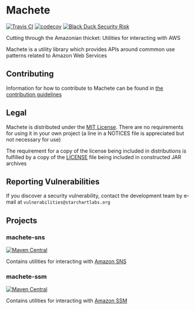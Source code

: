 # Machete

[![Travis CI](https://img.shields.io/travis/com/StarChart-Labs/machete.svg?branch=master)](https://travis-ci.com/StarChart-Labs/machete) [![codecov](https://codecov.io/gh/StarChart-Labs/machete/branch/master/graph/badge.svg)](https://codecov.io/gh/StarChart-Labs/machete) [![Black Duck Security Risk](https://copilot.blackducksoftware.com/github/repos/StarChart-Labs/machete/branches/master/badge-risk.svg)](https://copilot.blackducksoftware.com/github/repos/StarChart-Labs/machete/branches/master)

Cutting through the Amazonian thicket: Utilities for interacting with AWS

Machete is a utility library which provides APIs around commmon use patterns related to Amazon Web Services

## Contributing

Information for how to contribute to Machete can be found in [the contribution guidelines](./docs/CONTRIBUTING.md)

## Legal

Machete is distributed under the [MIT License](https://opensource.org/licenses/MIT). There are no requirements for using it in your own project (a line in a NOTICES file is appreciated but not necessary for use)

The requirement for a copy of the license being included in distributions is fulfilled by a copy of the [LICENSE](./LICENSE) file being included in constructed JAR archives

## Reporting Vulnerabilities

If you discover a security vulnerability, contact the development team by e-mail at `vulnerabilities@starchartlabs.org`

## Projects

### machete-sns

[![Maven Central](https://img.shields.io/maven-central/v/org.starchartlabs.machete/machete-sns.svg)](https://mvnrepository.com/artifact/org.starchartlabs.machete/machete-sns)

Contains utilities for interacting with [Amazon SNS](https://aws.amazon.com/sns/)

### machete-ssm

[![Maven Central](https://img.shields.io/maven-central/v/org.starchartlabs.machete/machete-ssm.svg)](https://mvnrepository.com/artifact/org.starchartlabs.machete/machete-ssm)

Contains utilities for interacting with [Amazon SSM](https://docs.aws.amazon.com/systems-manager)
